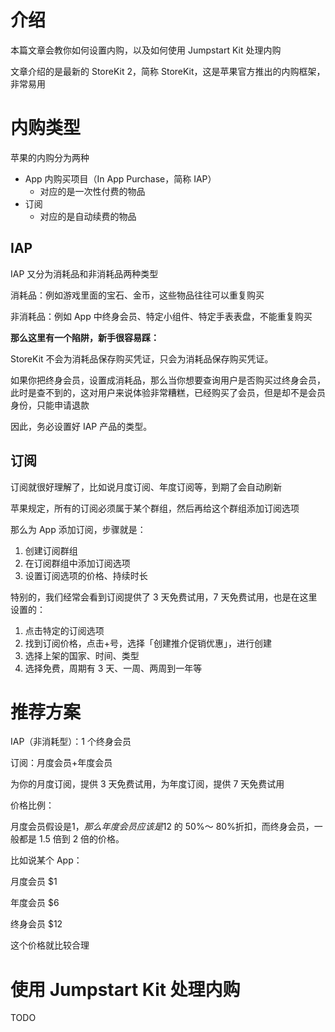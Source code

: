 # 介绍

本篇文章会教你如何设置内购，以及如何使用 Jumpstart Kit 处理内购

文章介绍的是最新的 StoreKit 2，简称 StoreKit，这是苹果官方推出的内购框架，非常易用

# 内购类型

苹果的内购分为两种

-   App 内购买项目（In App Purchase，简称 IAP）
    -   对应的是一次性付费的物品
-   订阅
    -   对应的是自动续费的物品

## IAP

IAP 又分为消耗品和非消耗品两种类型

消耗品：例如游戏里面的宝石、金币，这些物品往往可以重复购买

非消耗品：例如 App 中终身会员、特定小组件、特定手表表盘，不能重复购买

**那么这里有一个陷阱，新手很容易踩：**

StoreKit 不会为消耗品保存购买凭证，只会为消耗品保存购买凭证。

如果你把终身会员，设置成消耗品，那么当你想要查询用户是否购买过终身会员，此时是查不到的，这对用户来说体验非常糟糕，已经购买了会员，但是却不是会员身份，只能申请退款

因此，务必设置好 IAP 产品的类型。

## 订阅

订阅就很好理解了，比如说月度订阅、年度订阅等，到期了会自动刷新

苹果规定，所有的订阅必须属于某个群组，然后再给这个群组添加订阅选项

那么为 App 添加订阅，步骤就是：

1. 创建订阅群组
2. 在订阅群组中添加订阅选项
3. 设置订阅选项的价格、持续时长

特别的，我们经常会看到订阅提供了 3 天免费试用，7 天免费试用，也是在这里设置的：

1. 点击特定的订阅选项
2. 找到订阅价格，点击+号，选择「创建推介促销优惠」，进行创建
3. 选择上架的国家、时间、类型
4. 选择免费，周期有 3 天、一周、两周到一年等

# 推荐方案

IAP（非消耗型）：1 个终身会员

订阅：月度会员+年度会员

为你的月度订阅，提供 3 天免费试用，为年度订阅，提供 7 天免费试用

价格比例：

月度会员假设是$1，那么年度会员应该是$12 的 50%～ 80%折扣，而终身会员，一般都是 1.5 倍到 2 倍的价格。

比如说某个 App：

月度会员 $1

年度会员 $6

终身会员 $12

这个价格就比较合理

# 使用 Jumpstart Kit 处理内购

TODO
